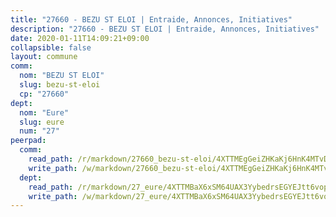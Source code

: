 ```yaml
---
title: "27660 - BEZU ST ELOI | Entraide, Annonces, Initiatives"
description: "27660 - BEZU ST ELOI | Entraide, Annonces, Initiatives"
date: 2020-01-11T14:09:21+09:00
collapsible: false
layout: commune
comm:
  nom: "BEZU ST ELOI"
  slug: bezu-st-eloi
  cp: "27660"
dept:
  nom: "Eure"
  slug: eure
  num: "27"
peerpad:
  comm:
    read_path: /r/markdown/27660_bezu-st-eloi/4XTTMEgGeiZHKaKj6HnK4MTvDni2NUFEVvAehFfkeuRwpnLMj
    write_path: /w/markdown/27660_bezu-st-eloi/4XTTMEgGeiZHKaKj6HnK4MTvDni2NUFEVvAehFfkeuRwpnLMj-K3TgUubgKnaMwP8okGqEcYtV8GrWMRc3aRj3Xjhz8AE9zseHcMMZ9c5ukUcHR995VBDzCHaPta5Fr8YNtXqjvrRK85EqGyoTRpcZXjYeCinA1ZjHS3rG2hL9qUPHJsChezEZbsuP
  dept:
    read_path: /r/markdown/27_eure/4XTTMBaX6xSM64UAX3YybedrsEGYEJtt6vopdQsPEFtGijgwg
    write_path: /w/markdown/27_eure/4XTTMBaX6xSM64UAX3YybedrsEGYEJtt6vopdQsPEFtGijgwg-K3TgUmjy61Gu7ZFzjoVmiacXP2Rc4pq6sxVCYUX3mFQZWQw9yCKsEoAMagtuW4jJTYhK96DsWW4cPmZLagvQNZ34BscGcu4btrtJibt18c1mpqofaWe6Q3RartDiuMTjY7NrsH4r
---
```


